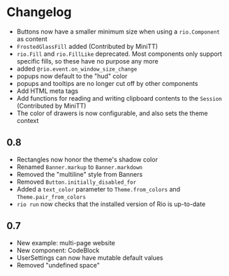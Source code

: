 # Changelog

- Buttons now have a smaller minimum size when using a `rio.Component` as
    content
- `FrostedGlassFill` added (Contributed by MiniTT)
- `rio.Fill` and `rio.FillLike` deprecated. Most components only support
    specific fills, so these have no purpose any more
- added `@rio.event.on_window_size_change`
- popups now default to the "hud" color
- popups and tooltips are no longer cut off by other components
- Add HTML meta tags
- Add functions for reading and writing clipboard contents to the `Session`
    (Contributed by MiniTT)
- The color of drawers is now configurable, and also sets the theme context

## 0.8

- Rectangles now honor the theme's shadow color
- Renamed `Banner.markup` to `Banner.markdown`
- Removed the "multiline" style from Banners
- Removed `Button.initially_disabled_for`
- Added a `text_color` parameter to `Theme.from_colors` and `Theme.pair_from_colors`
- `rio run` now checks that the installed version of Rio is up-to-date

## 0.7

- New example: multi-page website
- New component: CodeBlock
- UserSettings can now have mutable default values
- Removed "undefined space"
